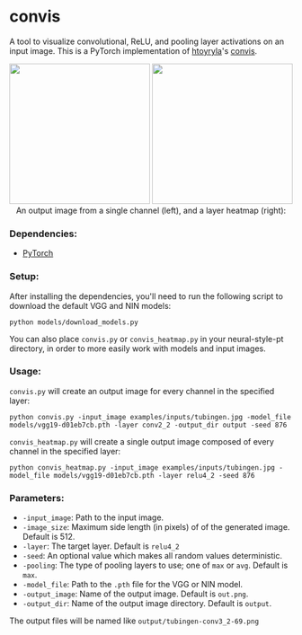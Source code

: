 # convis
A tool to visualize convolutional, ReLU, and pooling layer activations on an input image. This is a PyTorch implementation of [htoyryla](https://github.com/htoyryla)'s [convis](https://github.com/htoyryla/convis).


<div align="center">
<img src="https://raw.githubusercontent.com/ProGamerGov/pytorch-convis/master/examples/output/tubingen-conv3_2-16.jpg" height="250px">
<img src="https://raw.githubusercontent.com/ProGamerGov/pytorch-convis/master/examples/output/tubingen_vgg19_relu4_2_heatmap.jpg" height="250px">
</div>
<div align="center">An output image from a single channel (left), and a layer heatmap (right):</div>

### Dependencies:

* [PyTorch](http://pytorch.org/)

### Setup: 

After installing the dependencies, you'll need to run the following script to download the default VGG and NIN models:

```
python models/download_models.py
```

You can also place `convis.py` or `convis_heatmap.py` in your neural-style-pt directory, in order to more easily work with models and input images. 

### Usage:

`convis.py` will create an output image for every channel in the specified layer:

```
python convis.py -input_image examples/inputs/tubingen.jpg -model_file models/vgg19-d01eb7cb.pth -layer conv2_2 -output_dir output -seed 876
```

`convis_heatmap.py` will create a single output image composed of every channel in the specified layer:

```
python convis_heatmap.py -input_image examples/inputs/tubingen.jpg -model_file models/vgg19-d01eb7cb.pth -layer relu4_2 -seed 876
```
 
### Parameters:

* `-input_image`: Path to the input image.
* `-image_size`: Maximum side length (in pixels) of of the generated image. Default is 512.
* `-layer`: The target layer. Default is `relu4_2`
* `-seed`: An optional value which makes all random values deterministic. 
* `-pooling`: The type of pooling layers to use; one of `max` or `avg`. Default is `max`.
* `-model_file`: Path to the `.pth` file for the VGG or NIN model.
* `-output_image`: Name of the output image. Default is `out.png`.
* `-output_dir`: Name of the output image directory. Default is `output`.

The output files will be named like `output/tubingen-conv3_2-69.png`
